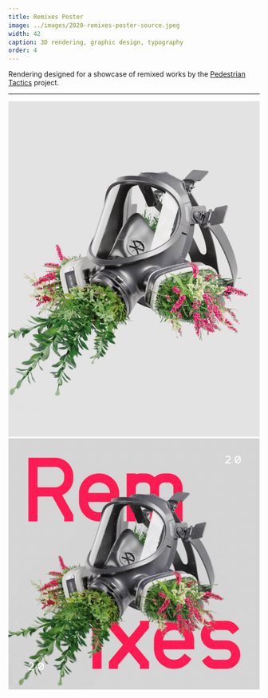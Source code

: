 ```yaml
---
title: Remixes Poster
image: ../images/2020-remixes-poster-source.jpeg
width: 42
caption: 3D rendering, graphic design, typography
order: 4
---
```


Rendering designed for a showcase of remixed works by the [Pedestrian Tactics](https://pedestriantactics.com) project.

---

![](../images/2020-remixes-poster-source.jpeg)
![](../images/2020-remixes-poster.jpeg)
